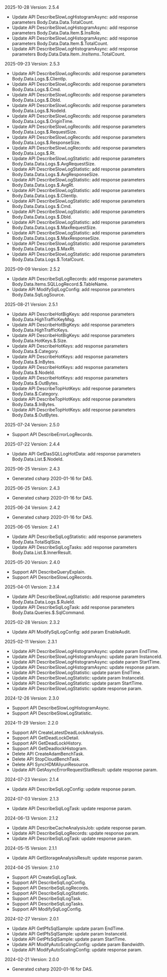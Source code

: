 2025-10-28 Version: 2.5.4
- Update API DescribeSlowLogHistogramAsync: add response parameters Body.Data.Data.TotalCount.
- Update API DescribeSlowLogHistogramAsync: add response parameters Body.Data.Data.Item.$.InsRole.
- Update API DescribeSlowLogHistogramAsync: add response parameters Body.Data.Data.Item.$.TotalCount.
- Update API DescribeSlowLogHistogramAsync: add response parameters Body.Data.Data.Item.$.InsItems.$.TotalCount.


2025-09-23 Version: 2.5.3
- Update API DescribeSlowLogRecords: add response parameters Body.Data.Logs.$.ClientIp.
- Update API DescribeSlowLogRecords: add response parameters Body.Data.Logs.$.Cmd.
- Update API DescribeSlowLogRecords: add response parameters Body.Data.Logs.$.DbId.
- Update API DescribeSlowLogRecords: add response parameters Body.Data.Logs.$.NodeId.
- Update API DescribeSlowLogRecords: add response parameters Body.Data.Logs.$.OriginTime.
- Update API DescribeSlowLogRecords: add response parameters Body.Data.Logs.$.RequestSize.
- Update API DescribeSlowLogRecords: add response parameters Body.Data.Logs.$.ResponseSize.
- Update API DescribeSlowLogRecords: add response parameters Body.Data.Logs.$.Rt.
- Update API DescribeSlowLogStatistic: add response parameters Body.Data.Data.Logs.$.AvgRequestSize.
- Update API DescribeSlowLogStatistic: add response parameters Body.Data.Data.Logs.$.AvgResponseSize.
- Update API DescribeSlowLogStatistic: add response parameters Body.Data.Data.Logs.$.AvgRt.
- Update API DescribeSlowLogStatistic: add response parameters Body.Data.Data.Logs.$.ClientIp.
- Update API DescribeSlowLogStatistic: add response parameters Body.Data.Data.Logs.$.Cmd.
- Update API DescribeSlowLogStatistic: add response parameters Body.Data.Data.Logs.$.DbId.
- Update API DescribeSlowLogStatistic: add response parameters Body.Data.Data.Logs.$.MaxRequestSize.
- Update API DescribeSlowLogStatistic: add response parameters Body.Data.Data.Logs.$.MaxResponseSize.
- Update API DescribeSlowLogStatistic: add response parameters Body.Data.Data.Logs.$.MaxRt.
- Update API DescribeSlowLogStatistic: add response parameters Body.Data.Data.Logs.$.TotalCount.


2025-09-09 Version: 2.5.2
- Update API DescribeSqlLogRecords: add response parameters Body.Data.Items.SQLLogRecord.$.TableName.
- Update API ModifySqlLogConfig: add response parameters Body.Data.SqlLogSource.


2025-08-21 Version: 2.5.1
- Update API DescribeHotBigKeys: add response parameters Body.Data.HighTrafficKeyMsg.
- Update API DescribeHotBigKeys: add response parameters Body.Data.HighTrafficKeys.
- Update API DescribeHotBigKeys: add response parameters Body.Data.HotKeys.$.Size.
- Update API DescribeHotKeys: add response parameters Body.Data.$.Category.
- Update API DescribeHotKeys: add response parameters Body.Data.$.InBytes.
- Update API DescribeHotKeys: add response parameters Body.Data.$.NodeId.
- Update API DescribeHotKeys: add response parameters Body.Data.$.OutBytes.
- Update API DescribeTopHotKeys: add response parameters Body.Data.$.Category.
- Update API DescribeTopHotKeys: add response parameters Body.Data.$.InBytes.
- Update API DescribeTopHotKeys: add response parameters Body.Data.$.OutBytes.


2025-07-24 Version: 2.5.0
- Support API DescribeErrorLogRecords.


2025-07-22 Version: 2.4.4
- Update API GetDasSQLLogHotData: add response parameters Body.Data.List.$.NodeId.


2025-06-25 Version: 2.4.3
- Generated csharp 2020-01-16 for DAS.

2025-06-25 Version: 2.4.3
- Generated csharp 2020-01-16 for DAS.

2025-06-24 Version: 2.4.2
- Generated csharp 2020-01-16 for DAS.

2025-06-05 Version: 2.4.1
- Update API DescribeSqlLogStatistic: add response parameters Body.Data.TotalSqlSize.
- Update API DescribeSqlLogTasks: add response parameters Body.Data.List.$.InnerResult.


2025-05-20 Version: 2.4.0
- Support API DescribeQueryExplain.
- Support API DescribeSlowLogRecords.


2025-04-01 Version: 2.3.4
- Update API DescribeSlowLogStatistic: add response parameters Body.Data.Data.Logs.$.RuleId.
- Update API DescribeSqlLogTask: add response parameters Body.Data.Queries.$.SqlCommand.


2025-02-28 Version: 2.3.2
- Update API ModifySqlLogConfig: add param EnableAudit.


2025-02-11 Version: 2.3.1
- Update API DescribeSlowLogHistogramAsync: update param EndTime.
- Update API DescribeSlowLogHistogramAsync: update param InstanceId.
- Update API DescribeSlowLogHistogramAsync: update param StartTime.
- Update API DescribeSlowLogHistogramAsync: update response param.
- Update API DescribeSlowLogStatistic: update param EndTime.
- Update API DescribeSlowLogStatistic: update param InstanceId.
- Update API DescribeSlowLogStatistic: update param StartTime.
- Update API DescribeSlowLogStatistic: update response param.


2024-12-26 Version: 2.3.0
- Support API DescribeSlowLogHistogramAsync.
- Support API DescribeSlowLogStatistic.


2024-11-29 Version: 2.2.0
- Support API CreateLatestDeadLockAnalysis.
- Support API GetDeadLockDetail.
- Support API GetDeadLockHistory.
- Support API GetDeadlockHistogram.
- Delete API CreateAdamBenchTask.
- Delete API StopCloudBenchTask.
- Delete API SyncHDMAliyunResource.
- Update API GetAsyncErrorRequestStatResult: update response param.


2024-07-23 Version: 2.1.4
- Update API DescribeSqlLogConfig: update response param.


2024-07-03 Version: 2.1.3
- Update API DescribeSqlLogTask: update response param.


2024-06-13 Version: 2.1.2
- Update API DescribeCacheAnalysisJob: update response param.
- Update API DescribeSqlLogRecords: update response param.
- Update API DescribeSqlLogTask: update response param.


2024-05-15 Version: 2.1.1
- Update API GetStorageAnalysisResult: update response param.


2024-04-25 Version: 2.1.0
- Support API CreateSqlLogTask.
- Support API DescribeSqlLogConfig.
- Support API DescribeSqlLogRecords.
- Support API DescribeSqlLogStatistic.
- Support API DescribeSqlLogTask.
- Support API DescribeSqlLogTasks.
- Support API ModifySqlLogConfig.


2024-02-27 Version: 2.0.1
- Update API GetPfsSqlSample: update param EndTime.
- Update API GetPfsSqlSample: update param InstanceId.
- Update API GetPfsSqlSample: update param StartTime.
- Update API ModifyAutoScalingConfig: update param Bandwidth.
- Update API ModifyAutoScalingConfig: update response param.


2024-02-21 Version: 2.0.0
- Generated csharp 2020-01-16 for DAS.

